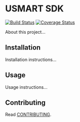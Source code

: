 # USMART SDK

[![Build Status](https://travis-ci.org/urbantide/usmart-sdk-py.svg?branch=master)](https://travis-ci.org/urbantide/usmart-sdk-py)
[![Coverage Status](https://coveralls.io/repos/github/UrbanTide/usmart-sdk-py/badge.svg?branch=master)](https://coveralls.io/github/UrbanTide/usmart-sdk-py?branch=master)

About this project...

## Installation

Installation instructions...

## Usage

Usage instructions...

## Contributing

Read [CONTRIBUTING](CONTRIBUTING.md).
